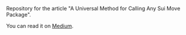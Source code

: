 Repository for the article "A Universal Method for Calling Any Sui Move Package".

You can read it on [Medium](https://medium.com/@gfusee33/a-universal-method-for-calling-any-sui-move-package-9ab55ff1d98a).
